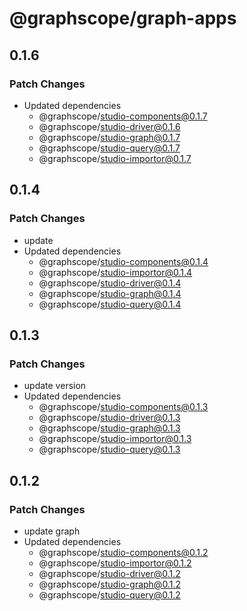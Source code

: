 # @graphscope/graph-apps

## 0.1.6

### Patch Changes

- Updated dependencies
  - @graphscope/studio-components@0.1.7
  - @graphscope/studio-driver@0.1.6
  - @graphscope/studio-graph@0.1.7
  - @graphscope/studio-query@0.1.7
  - @graphscope/studio-importor@0.1.7

## 0.1.4

### Patch Changes

- update
- Updated dependencies
  - @graphscope/studio-components@0.1.4
  - @graphscope/studio-importor@0.1.4
  - @graphscope/studio-driver@0.1.4
  - @graphscope/studio-graph@0.1.4
  - @graphscope/studio-query@0.1.4

## 0.1.3

### Patch Changes

- update version
- Updated dependencies
  - @graphscope/studio-components@0.1.3
  - @graphscope/studio-driver@0.1.3
  - @graphscope/studio-graph@0.1.3
  - @graphscope/studio-importor@0.1.3
  - @graphscope/studio-query@0.1.3

## 0.1.2

### Patch Changes

- update graph
- Updated dependencies
  - @graphscope/studio-components@0.1.2
  - @graphscope/studio-importor@0.1.2
  - @graphscope/studio-driver@0.1.2
  - @graphscope/studio-graph@0.1.2
  - @graphscope/studio-query@0.1.2
